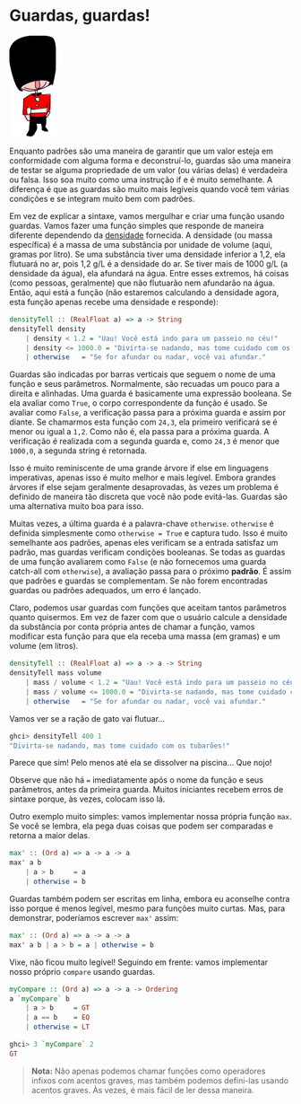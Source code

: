 # Guardas, guardas!

![](assets/guards.png)

Enquanto padrões são uma maneira de garantir que um valor esteja em conformidade com alguma forma e deconstruí-lo, guardas são uma maneira de testar se alguma propriedade de um valor (ou várias delas) é verdadeira ou falsa. Isso soa muito como uma instrução if e é muito semelhante. A diferença é que as guardas são muito mais legíveis quando você tem várias condições e se integram muito bem com padrões.

Em vez de explicar a sintaxe, vamos mergulhar e criar uma função usando guardas. Vamos fazer uma função simples que responde de maneira diferente dependendo da [densidade](https://en.wikipedia.org/wiki/Density) fornecida. A densidade (ou massa específica) é a massa de uma substância por unidade de volume (aqui, gramas por litro). Se uma substância tiver uma densidade inferior a 1,2, ela flutuará no ar, pois 1,2 g/L é a densidade do ar. Se tiver mais de 1000 g/L (a densidade da água), ela afundará na água. Entre esses extremos, há coisas (como pessoas, geralmente) que não flutuarão nem afundarão na água. Então, aqui está a função (não estaremos calculando a densidade agora, esta função apenas recebe uma densidade e responde):

```haskell
densityTell :: (RealFloat a) => a -> String  
densityTell density  
    | density < 1.2 = "Uau! Você está indo para um passeio no céu!"  
    | density <= 1000.0 = "Divirta-se nadando, mas tome cuidado com os tubarões!"  
    | otherwise   = "Se for afundar ou nadar, você vai afundar."  
```

Guardas são indicadas por barras verticais que seguem o nome de uma função e seus parâmetros. Normalmente, são recuadas um pouco para a direita e alinhadas. Uma guarda é basicamente uma expressão booleana. Se ela avaliar como `True`, o corpo correspondente da função é usado. Se avaliar como `False`, a verificação passa para a próxima guarda e assim por diante. Se chamarmos esta função com `24,3`, ela primeiro verificará se é menor ou igual a `1,2`. Como não é, ela passa para a próxima guarda. A verificação é realizada com a segunda guarda e, como `24,3` é menor que `1000,0`, a segunda string é retornada.

Isso é muito reminiscente de uma grande árvore if else em linguagens imperativas, apenas isso é muito melhor e mais legível. Embora grandes árvores if else sejam geralmente desaprovadas, às vezes um problema é definido de maneira tão discreta que você não pode evitá-las. Guardas são uma alternativa muito boa para isso.

Muitas vezes, a última guarda é a palavra-chave `otherwise`. `otherwise` é definida simplesmente como `otherwise = True` e captura tudo. Isso é muito semelhante aos padrões, apenas eles verificam se a entrada satisfaz um padrão, mas guardas verificam condições booleanas. Se todas as guardas de uma função avaliarem como `False` (e não fornecemos uma guarda catch-all com `otherwise`), a avaliação passa para o próximo **padrão**. É assim que padrões e guardas se complementam. Se não forem encontradas guardas ou padrões adequados, um erro é lançado.

Claro, podemos usar guardas com funções que aceitam tantos parâmetros quanto quisermos. Em vez de fazer com que o usuário calcule a densidade da substância por conta própria antes de chamar a função, vamos modificar esta função para que ela receba uma massa (em gramas) e um volume (em litros).

```haskell
densityTell :: (RealFloat a) => a -> a -> String  
densityTell mass volume  
    | mass / volume < 1.2 = "Uau! Você está indo para um passeio no céu!"  
    | mass / volume <= 1000.0 = "Divirta-se nadando, mas tome cuidado com os tubarões!"  
    | otherwise   = "Se for afundar ou nadar, você vai afundar."  
```

Vamos ver se a ração de gato vai flutuar...

```haskell
ghci> densityTell 400 1  
"Divirta-se nadando, mas tome cuidado com os tubarões!"  
```

Parece que sim! Pelo menos até ela se dissolver na piscina... Que nojo!

Observe que não há `=` imediatamente após o nome da função e seus parâmetros, antes da primeira guarda. Muitos iniciantes recebem erros de sintaxe porque, às vezes, colocam isso lá.

Outro exemplo muito simples: vamos implementar nossa própria função `max`. Se você se lembra, ela pega duas coisas que podem ser comparadas e retorna a maior delas.

```haskell
max' :: (Ord a) => a -> a -> a  
max' a b  
    | a > b     = a  
    | otherwise = b  
```

Guardas também podem ser escritas em linha, embora eu aconselhe contra isso porque é menos legível, mesmo para funções muito curtas. Mas, para demonstrar, poderíamos escrever `max'` assim:

```haskell
max' :: (Ord a) => a -> a -> a  
max' a b | a > b = a | otherwise = b  
```

Vixe, não ficou muito legível! Seguindo em frente: vamos implementar nosso próprio `compare` usando guardas.

```haskell
myCompare :: (Ord a) => a -> a -> Ordering  
a `myCompare` b  
    | a > b     = GT  
    | a == b    = EQ  
    | otherwise = LT  
```

```haskell
ghci> 3 `myCompare` 2  
GT  
```

> **Nota:** Não apenas podemos chamar funções como operadores infixos com acentos graves, mas também podemos defini-las usando acentos graves. Às vezes, é mais fácil de ler dessa maneira.